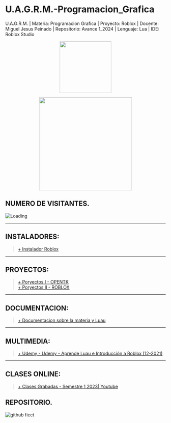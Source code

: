 # U.A.G.R.M.-Programacion_Grafica

U.A.G.R.M. | Materia: Programacion Grafica | Proyecto: Roblox | Docente: Miguel Jesus Peinado | Repositorio: Avance 1_2024 | Lenguaje: Lua | IDE: Roblox Studio

<p align="center"><img src="https://user-images.githubusercontent.com/36086876/146686931-7454e35d-a44b-422f-84c6-c3645d235ad3.png" width="162"></p>
<p align="center"><img src="https://user-images.githubusercontent.com/36086876/148548585-d4259cff-b909-48de-8d48-c41a7ba2cab3.png" width="292"></p>

## NUMERO DE VISITANTES.

<img align="left" src = "https://profile-counter.glitch.me/F.I.C.C.T.-Proyecto_II-Roblox-SA-INF102/count.svg" alt ="Loading"> <br>

---

## INSTALADORES:

> [+ Instalador Roblox](https://www.roblox.com/)<br>

---
## PROYECTOS:
> [+ Poryectos I - OPENTK](https://github.com/jhasmany-fernandez/F.I.C.C.T.-Proyecto_I-OpenTK-SA-INF102.git)<br>
> [+ Poryectos II - ROBLOX](https://github.com/jhasmany-fernandez/F.I.C.C.T.-Proyecto_II-Roblox-SA-INF102.git)<br>

---

## DOCUMENTACION:
> [+ Documentacion sobre la materia y Luau](https://luau-lang.org/)<br>

---

## MULTIMEDIA:
> [+ Udemy - Udemy - Aprende Luau e Introducción a Roblox (12-2021)](https://1drv.ms/f/c/d19f96e714680df1/EhT7fpQ3SH1JhiZ_Pf4mz48B_pT0hr1aaXuWJbejWXloPQ?e=vN6TLf)<br>

---
## CLASES ONLINE:

> [+ Clases Grabadas - Semestre 1 2023| Youtube](https://youtube.com/playlist?list=PLZh2aEFREMprtC5kX9TxbRihWZnyn6EjU)<br>

## REPOSITORIO.

![github ficct](https://user-images.githubusercontent.com/36086876/119494544-69bc6900-bd2f-11eb-8c42-810b19ede512.png)